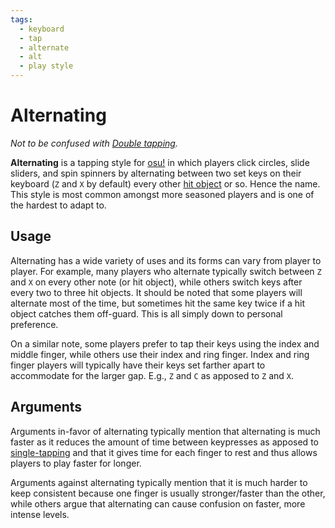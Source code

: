 ```yaml
---
tags:
  - keyboard
  - tap
  - alternate
  - alt
  - play style
---
```


# Alternating

*Not to be confused with [Double tapping](/wiki/Play_style/Double_tapping).*

**Alternating** is a tapping style for [osu!](/wiki/Game_mode/osu!) in which players click circles, slide sliders, and spin spinners by alternating between two set keys on their keyboard (`Z` and `X` by default) every other [hit object](/wiki/Hit_object) or so. Hence the name. This style is most common amongst more seasoned players and is one of the hardest to adapt to.

## Usage

Alternating has a wide variety of uses and its forms can vary from player to player. For example, many players who alternate typically switch between `Z` and `X` on every other note (or hit object), while others switch keys after every two to three hit objects. It should be noted that some players will alternate most of the time, but sometimes hit the same key twice if a hit object catches them off-guard. This is all simply down to personal preference.

On a similar note, some players prefer to tap their keys using the index and middle finger, while others use their index and ring finger. Index and ring finger players will typically have their keys set farther apart to accommodate for the larger gap. E.g., `Z` and `C` as apposed to `Z` and `X`.

## Arguments

Arguments in-favor of alternating typically mention that alternating is much faster as it reduces the amount of time between keypresses as apposed to [single-tapping](/wiki/Play_style/Single-tapping) and that it gives time for each finger to rest and thus allows players to play faster for longer.

Arguments against alternating typically mention that it is much harder to keep consistent because one finger is usually stronger/faster than the other, while others argue that alternating can cause confusion on faster, more intense levels.
